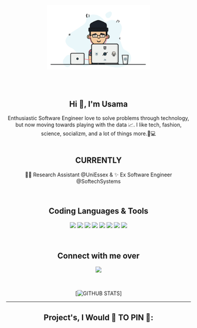 <p align="center">
  <br><img src="https://github.com/usama-akram-gt/portfolio/blob/main/Developer.gif" width="280px"><br><br>
</p>
<br>
<div align="center">
<h2 align="center">Hi 👋, I'm Usama</h1>
Enthusiastic Software Engineer love to solve problems through technology, but now moving towards playing with the data 📈. I like tech, fashion, science, socializm, and a lot of things more.🧾💻
</div>

<br>
<div align="center">

<h2 align="center"> CURRENTLY </h1>

 👨‍💻 Research Assistant @UniEssex  &   ✨ Ex Software Engineer @SoftechSystems

</div>


<br>
<div align="center">

<h2 align="center"> Coding Languages & Tools </h1>
<p align="center">
    <img src="https://img.shields.io/badge/Python-14354C?style=for-the-badge&logo=python&logoColor=white"/>
    <img src="https://img.shields.io/badge/R-276DC3?style=for-the-badge&logo=r&logoColor=white"/>
    <img src="https://img.shields.io/badge/Amazon_AWS-232F3E?style=for-the-badge&logo=amazon-aws&logoColor=white"/>
    <img src="https://img.shields.io/badge/Microsoft_Office-D83B01?style=for-the-badge&logo=microsoft-office&logoColor=white"/>
    <img src="https://img.shields.io/badge/Tableau-E97627?style=for-the-badge&logo=Tableau&logoColor=white"/>
    <img src="https://img.shields.io/badge/TensorFlow-FF6F00?style=for-the-badge&logo=tensorflow&logoColor=white"/>
    <img src="https://img.shields.io/badge/node.js%20-%2343853D.svg?&style=for-the-badge&logo=node.js&logoColor=white"/>  
    <img src="https://img.shields.io/badge/laravel%20-%23323330.svg?&style=for-the-badge&logo=laravel&logoColor=red"/>  
</p>
</div>
<br>


<div align="center">

<h2 align="center"> Connect with me over </h1>
<p align="center">
  <a href="https://www.linkedin.com/in/itsusamaakram/">
    <img src="https://img.shields.io/badge/LinkedIn-0077B5?style=for-the-badge&logo=linkedin&logoColor=white"/>
  </a>
</p>
</div>


<br>
<div align="center">

[![GITHUB STATS](https://github-readme-stats.vercel.app/api?username=usama-akram-gt&show_icons=true&theme=dark&hide=contribs,prs,issues)]

</div>

---

<h2 align="center">Project's, I Would 💖 TO PIN 📌:</h2>
